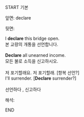 START
기본

앞면:
declare


뒷면:
<div>I <strong>declare</strong> this bridge open. </div><div><div>본 교량의 개통을 선언합니다.</div></div><div><br></div><div><div><strong>Declare</strong> all unearned income. </div><div><div>모든 불로 소득을 신고하시오.</div></div></div><div><br></div><div><div><div><span>저 포기할래요. 저 포기할래. [항복 선언?]</span></div></div><div><div><span>I'll surrender. [<strong>Declare</strong> surrender?]</span></div></div></div><div><br></div><div>선언하다 , 신고하다</div>


해석:
<!--ID: 1746614453726-->
END
